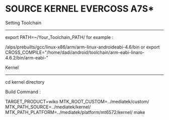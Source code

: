 SOURCE KERNEL EVERCOSS A7S*
===========================


Setting Toolchain
_________________
export PATH=~/Your_Toolchain_PATH/
for example :

/alps/prebuilts/gcc/linux-x86/arm/arm-linux-androideabi-4.6/bin
or
export CROSS_COMPILE="/home/dadi/android/toolchain/arm-eabi-linaro-4.6.2/bin/arm-eabi-"


Kernel
______
cd kernel directory

Build Command :

TARGET_PRODUCT=wiko MTK_ROOT_CUSTOM=../mediatek/custom/ MTK_PATH_SOURCE=../mediatek/kernel/ MTK_PATH_PLATFORM=../mediatek/platform/mt6572/kernel/ make
